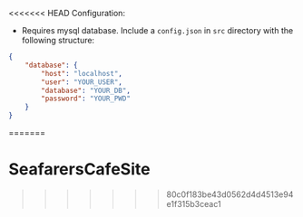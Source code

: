 <<<<<<< HEAD
Configuration:
- Requires mysql database. Include a `config.json` in `src` directory with the following structure:
```json
{
    "database": {
        "host": "localhost",
        "user": "YOUR_USER",
        "database": "YOUR_DB",
        "password": "YOUR_PWD"
    }
}
```
=======
# SeafarersCafeSite
>>>>>>> 80c0f183be43d0562d4d4513e94e1f315b3ceac1
